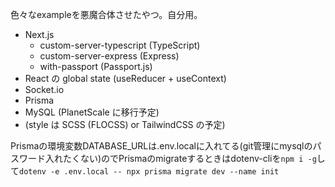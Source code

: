 色々なexampleを悪魔合体させたやつ。自分用。

- Next.js
  - custom-server-typescript (TypeScript)
  - custom-server-express (Express)
  - with-passport (Passport.js)
- React の global state (useReducer + useContext)
- Socket.io
- Prisma
- MySQL (PlanetScale に移行予定)
- (style は SCSS (FLOCSS) or TailwindCSS の予定)

Prismaの環境変数DATABASE_URLは.env.localに入れてる(git管理にmysqlのパスワード入れたくない)のでPrismaのmigrateするときはdotenv-cliを`npm i -g`して`dotenv -e .env.local -- npx prisma migrate dev --name init`